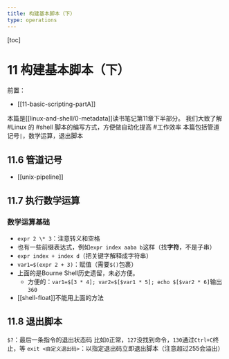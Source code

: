 ```yaml
---
title: 构建基本脚本（下）
type: operations
---
```


[toc]
# 11 构建基本脚本（下）
前置：
- [[11-basic-scripting-partA]]

本篇是[[linux-and-shell/0-metadata]]读书笔记第11章下半部分。
我们大致了解 #Linux 的 #shell 脚本的编写方式，方便做自动化提高 #工作效率
本篇包括管道记号`|`，数学运算，退出脚本
## 11.6 管道记号
- [[unix-pipeline]]
## 11.7 执行数学运算
### 数学运算基础
- `expr 2 \* 3`：注意转义和空格
- 也有一些前缀表达式，例如`expr index aaba b`这样（找**字符**，不是子串）
- `expr index + index d`（把关键字解释成字符串）
- `var1=$(expr 2 + 3)`：赋值（需要`$()`包裹）
- 上面的是Bourne Shell历史遗留，未必方便。
  - 方便的：`var1=$[3 * 4]; var2=$[$var1 * 5]; echo $[$var2 * 6]`输出`360`
- [[shell-float]]不能用上面的方法
## 11.8 退出脚本
`$?`：最后一条指令的退出状态码
比如`0`正常，`127`没找到命令，`130`通过`Ctrl+C`终止，等
`exit <自定义退出码>`：以指定退出码立即退出脚本（注意超过255会溢出）